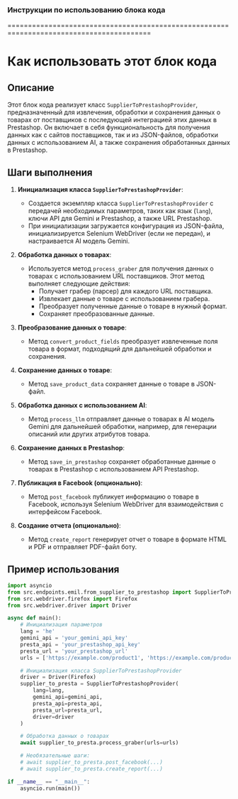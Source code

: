 ### **Инструкции по использованию блока кода**

=========================================================================================

Как использовать этот блок кода
=========================================================================================

Описание
-------------------------
Этот блок кода реализует класс `SupplierToPrestashopProvider`, предназначенный для извлечения, обработки и сохранения данных о товарах от поставщиков с последующей интеграцией этих данных в Prestashop. Он включает в себя функциональность для получения данных как с сайтов поставщиков, так и из JSON-файлов, обработки данных с использованием AI, а также сохранения обработанных данных в Prestashop.

Шаги выполнения
-------------------------
1. **Инициализация класса `SupplierToPrestashopProvider`**:
   - Создается экземпляр класса `SupplierToPrestashopProvider` с передачей необходимых параметров, таких как язык (`lang`), ключи API для Gemini и Prestashop, а также URL Prestashop.
   - При инициализации загружается конфигурация из JSON-файла, инициализируется Selenium WebDriver (если не передан), и настраивается AI модель Gemini.

2. **Обработка данных о товарах**:
   - Используется метод `process_graber` для получения данных о товарах с использованием URL поставщиков. Этот метод выполняет следующие действия:
     - Получает грабер (парсер) для каждого URL поставщика.
     - Извлекает данные о товаре с использованием грабера.
     - Преобразует полученные данные о товаре в нужный формат.
     - Сохраняет преобразованные данные.

3. **Преобразование данных о товаре**:
   - Метод `convert_product_fields` преобразует извлеченные поля товара в формат, подходящий для дальнейшей обработки и сохранения.

4. **Сохранение данных о товаре**:
   - Метод `save_product_data` сохраняет данные о товаре в JSON-файл.

5. **Обработка данных с использованием AI**:
   - Метод `process_llm` отправляет данные о товарах в AI модель Gemini для дальнейшей обработки, например, для генерации описаний или других атрибутов товара.

6. **Сохранение данных в Prestashop**:
   - Метод `save_in_prestashop` сохраняет обработанные данные о товарах в Prestashop с использованием API Prestashop.

7. **Публикация в Facebook (опционально)**:
   - Метод `post_facebook` публикует информацию о товаре в Facebook, используя Selenium WebDriver для взаимодействия с интерфейсом Facebook.

8. **Создание отчета (опционально)**:
   - Метод `create_report` генерирует отчет о товаре в формате HTML и PDF и отправляет PDF-файл боту.

Пример использования
-------------------------

```python
import asyncio
from src.endpoints.emil.from_supplier_to_prestashop import SupplierToPrestashopProvider
from src.webdriver.firefox import Firefox
from src.webdriver.driver import Driver

async def main():
    # Инициализация параметров
    lang = 'he'
    gemini_api = 'your_gemini_api_key'
    presta_api = 'your_prestashop_api_key'
    presta_url = 'your_prestashop_url'
    urls = ['https://example.com/product1', 'https://example.com/product2']

    # Инициализация класса SupplierToPrestashopProvider
    driver = Driver(Firefox)
    supplier_to_presta = SupplierToPrestashopProvider(
        lang=lang,
        gemini_api=gemini_api,
        presta_api=presta_api,
        presta_url=presta_url,
        driver=driver
    )

    # Обработка данных о товарах
    await supplier_to_presta.process_graber(urls=urls)

    # Необязательные шаги:
    # await supplier_to_presta.post_facebook(...)
    # await supplier_to_presta.create_report(...)

if __name__ == "__main__":
    asyncio.run(main())
```